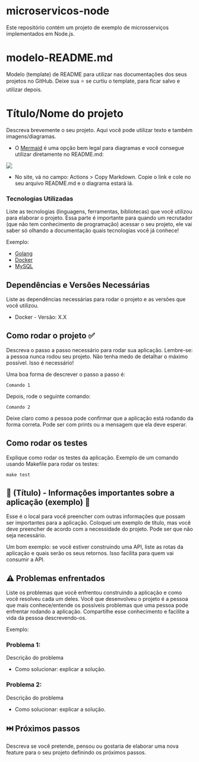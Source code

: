 # microservicos-node
Este repositório contém um projeto de exemplo de microsserviços implementados em Node.js. 

# modelo-README.md
Modelo (template) de README para utilizar nas documentações dos seus projetos no GitHub. Deixe sua ⭐ se curtiu o template, para ficar salvo e utilizar depois.

# Título/Nome do projeto

Descreva brevemente o seu projeto. Aqui você pode utilizar texto e também imagens/diagramas.

* O [Mermaid](https://mermaid.live/edit#pako:eNpVkE1uwjAQha9izapIZFGWWVSCBFZUVCq7mMXInjSW_Fdji6Ikp2HRg3CxmmRDZzV633uj0etBOElQQqvdRXQYIjvW3LI862bttRJ4_73fHHs9saJ4GwJ9JzrHgW1enulqMWc2DxOr-u0PGa_dOKvVFD1YGljd7NFH50_P5HhxA9s26qNzlv6TLlBO7ZoWyxYLgYFVGCYLLMFQMKhk_r5_KBxiR4Y4lHmV1GLSkQO3Y7Ziiu7zagWUMSRaQvISI9UKvwIayLf1OaskVXThfW5kKmb8AyAeX3o) é uma opção bem legal para diagramas e você consegue utilizar diretamente no README.md:

[![](https://mermaid.ink/img/pako:eNpVkE1uwjAQha9izapIZFGWWVSCBFZUVCq7mMXInjSW_Fdji6Ikp2HRg3CxmmRDZzV633uj0etBOElQQqvdRXQYIjvW3LI862bttRJ4_73fHHs9saJ4GwJ9JzrHgW1enulqMWc2DxOr-u0PGa_dOKvVFD1YGljd7NFH50_P5HhxA9s26qNzlv6TLlBO7ZoWyxYLgYFVGCYLLMFQMKhk_r5_KBxiR4Y4lHmV1GLSkQO3Y7Ziiu7zagWUMSRaQvISI9UKvwIayLf1OaskVXThfW5kKmb8AyAeX3o?type=png)](https://mermaid.live/edit#pako:eNpVkE1uwjAQha9izapIZFGWWVSCBFZUVCq7mMXInjSW_Fdji6Ikp2HRg3CxmmRDZzV633uj0etBOElQQqvdRXQYIjvW3LI862bttRJ4_73fHHs9saJ4GwJ9JzrHgW1enulqMWc2DxOr-u0PGa_dOKvVFD1YGljd7NFH50_P5HhxA9s26qNzlv6TLlBO7ZoWyxYLgYFVGCYLLMFQMKhk_r5_KBxiR4Y4lHmV1GLSkQO3Y7Ziiu7zagWUMSRaQvISI9UKvwIayLf1OaskVXThfW5kKmb8AyAeX3o)

- No site, vá no campo: Actions > Copy Markdown. Copie o link e cole no seu arquivo README.md e o diagrama estará lá.


### Tecnologias Utilizadas

Liste as tecnologias (linguagens, ferramentas, bibliotecas) que você utilizou para elaborar o projeto. Essa parte é importante para quando um recrutador (que não tem conhecimento de programação) acessar o seu projeto, ele vai saber só olhando a documentação quais tecnologias você já conhece!

Exemplo:
* [Golang](https://github.com/golang/go)
* [Docker](https://www.docker.com/)
* [MySQL](https://www.mysql.com/)

## Dependências e Versões Necessárias

Liste as dependências necessárias para rodar o projeto e as versões que você utilizou.

* Docker - Versão: X.X

## Como rodar o projeto ✅

Descreva o passo a passo necessário para rodar sua aplicação. Lembre-se: a pessoa nunca rodou seu projeto. Não tenha medo de detalhar o máximo possível. Isso é necessário!

Uma boa forma de descrever o passo a passo é:

```
Comando 1
```

Depois, rode o seguinte comando:

```
Comando 2
```

Deixe claro como a pessoa pode confirmar que a aplicação está rodando da forma correta. Pode ser com prints ou a mensagem que ela deve esperar.

## Como rodar os testes

Explique como rodar os testes da aplicação. Exemplo de um comando usando Makefile para rodar os testes:

```
make test
```

## 📌 (Título) - Informações importantes sobre a aplicação (exemplo) 📌

Esse é o local para você preencher com outras informações que possam ser importantes para a aplicação. Coloquei um exemplo de título, mas você deve preencher de acordo com a necessidade do projeto. Pode ser que não seja necessário.

Um bom exemplo: se você estiver construindo uma API, liste as rotas da aplicação e quais serão os seus retornos. Isso facilita para quem vai consumir a API.


## ⚠️ Problemas enfrentados

Liste os problemas que você enfrentou construindo a aplicação e como você resolveu cada um deles. Você que desenvolveu o projeto é a pessoa que mais conhece/entende os possíveis problemas que uma pessoa pode enfrentar rodando a aplicação. Compartilhe esse conhecimento e facilite a vida da pessoa descrevendo-os.

Exemplo:

### Problema 1:
Descrição do problema
* Como solucionar: explicar a solução.

### Problema 2:
Descrição do problema
* Como solucionar: explicar a solução.

## ⏭️ Próximos passos

Descreva se você pretende, pensou ou gostaria de elaborar uma nova feature para o seu projeto definindo os próximos passos.
